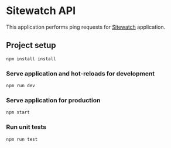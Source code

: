 # Sitewatch API

This application performs ping requests for [Sitewatch](https://github.com/maxmaccari/sitewatch) application.

## Project setup

```
npm install install
```

### Serve application and hot-reloads for development

```
npm run dev
```

### Serve application for production

```
npm start
```

### Run unit tests

```
npm run test
```
